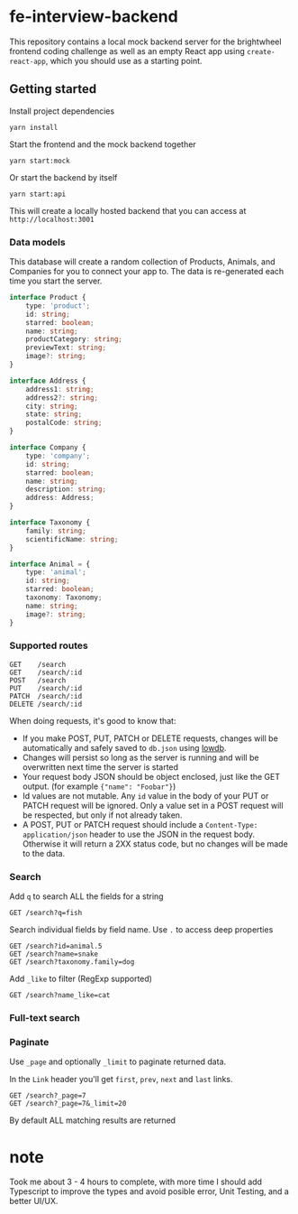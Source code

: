 # fe-interview-backend

This repository contains a local mock backend server for the brightwheel frontend coding challenge as well as an empty React app using `create-react-app`, which you should use as a starting point.

## Getting started

Install project dependencies

```
yarn install
```

Start the frontend and the mock backend together

```
yarn start:mock
```

Or start the backend by itself

```
yarn start:api
```

This will create a locally hosted backend that you can access at `http://localhost:3001`

### Data models

This database will create a random collection of Products, Animals, and Companies for you to connect your app to. The data is re-generated each time you start the server.

```typescript
interface Product {
    type: 'product';
    id: string;
    starred: boolean;
    name: string;
    productCategory: string;
    previewText: string;
    image?: string;
}

interface Address {
    address1: string;
    address2?: string;
    city: string;
    state: string;
    postalCode: string;
}

interface Company {
    type: 'company';
    id: string;
    starred: boolean;
    name: string;
    description: string;
    address: Address;
}

interface Taxonomy {
    family: string;
    scientificName: string;
}

interface Animal = {
    type: 'animal';
    id: string;
    starred: boolean;
    taxonomy: Taxonomy;
    name: string;
    image?: string;
}
```

### Supported routes

```
GET    /search
GET    /search/:id
POST   /search
PUT    /search/:id
PATCH  /search/:id
DELETE /search/:id
```

When doing requests, it's good to know that:

- If you make POST, PUT, PATCH or DELETE requests, changes will be automatically and safely saved to `db.json` using [lowdb](https://github.com/typicode/lowdb).
- Changes will persist so long as the server is running and will be overwritten next time the server is started
- Your request body JSON should be object enclosed, just like the GET output. (for example `{"name": "Foobar"}`)
- Id values are not mutable. Any `id` value in the body of your PUT or PATCH request will be ignored. Only a value set in a POST request will be respected, but only if not already taken.
- A POST, PUT or PATCH request should include a `Content-Type: application/json` header to use the JSON in the request body. Otherwise it will return a 2XX status code, but no changes will be made to the data.

### Search

Add `q` to search ALL the fields for a string

```
GET /search?q=fish
```

Search individual fields by field name. Use `.` to access deep properties

```
GET /search?id=animal.5
GET /search?name=snake
GET /search?taxonomy.family=dog
```

Add `_like` to filter (RegExp supported)

```
GET /search?name_like=cat
```

### Full-text search

### Paginate

Use `_page` and optionally `_limit` to paginate returned data.

In the `Link` header you'll get `first`, `prev`, `next` and `last` links.

```
GET /search?_page=7
GET /search?_page=7&_limit=20
```

By default ALL matching results are returned

# note

Took me about 3 - 4  hours to complete, with more time I should add Typescript to improve the types and avoid posible error, Unit Testing, and a better UI/UX.
